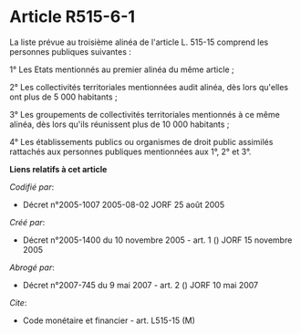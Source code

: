 # Article R515-6-1

La liste prévue au troisième alinéa de l'article L. 515-15 comprend les personnes publiques suivantes :

1° Les Etats mentionnés au premier alinéa du même article ;

2° Les collectivités territoriales mentionnées audit alinéa, dès lors qu'elles ont plus de 5 000 habitants ;

3° Les groupements de collectivités territoriales mentionnés à ce même alinéa, dès lors qu'ils réunissent plus de 10 000
habitants ;

4° Les établissements publics ou organismes de droit public assimilés rattachés aux personnes publiques mentionnées aux 1°,
2° et 3°.

**Liens relatifs à cet article**

_Codifié par_:

  - Décret n°2005-1007 2005-08-02 JORF 25 août 2005

_Créé par_:

  - Décret n°2005-1400 du 10 novembre 2005 - art. 1 () JORF 15 novembre 2005

_Abrogé par_:

  - Décret n°2007-745 du 9 mai 2007 - art. 2 () JORF 10 mai 2007

_Cite_:

  - Code monétaire et financier - art. L515-15 (M)
